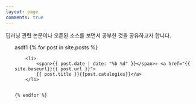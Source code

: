 ```yaml
---
layout: page
comments: true
---
```


딥러닝 관련 논문이나 오픈된 소스를 보면서 공부한 것을 공유하고자 합니다.

<div class="home">
  <ul class="post-list">

  asdf1
    {% for post in site.posts %}

        <li>
            <span>{{ post.date | date: "%b %d" }}</span>» <a href="{{ site.baseurl}}{{ post.url }}">
            {{ post.title }}{{post.catalogies}}</a>
        </li>

        
    {% endfor %}
  </ul>
</div>
